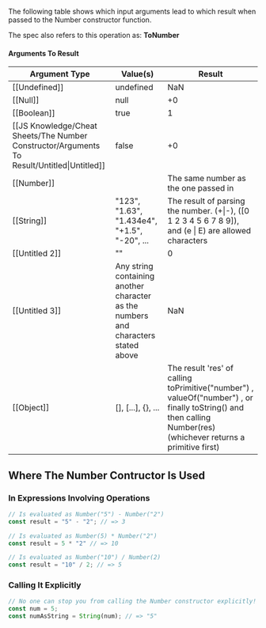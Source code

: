 The following table shows which input arguments lead to which result when passed to the Number constructor function.

The spec also refers to this operation as: **ToNumber**

#### Arguments To Result

|Argument Type|Value(s)|Result|
|---|---|---|
|[[Undefined]]|undefined|NaN|
|[[Null]]|null|+0|
|[[Boolean]]|true|1|
|[[JS Knowledge/Cheat Sheets/The Number Constructor/Arguments To Result/Untitled\|Untitled]]|false|+0|
|[[Number]]||The same number as the one passed in|
|[[String]]|"123", "1.63",  <br>"1.434e4", "+1.5",  <br>"-20", ...|The result of parsing the number. (+\|-), ([0 1 2 3 4 5 6 7 8 9]), and (e \| E) are allowed characters|
|[[Untitled 2]]|""|0|
|[[Untitled 3]]|Any string containing another character as the numbers and characters stated above|NaN|
|[[Object]]|[], [...], {}, ...|The result 'res' of calling toPrimitive("number") , valueOf("number") , or finally toString() and then calling Number(res) (whichever returns a primitive first)|

  
  

## Where The Number Contructor Is Used

### In Expressions Involving Operations

```JavaScript
// Is evaluated as Number("5") - Number("2")
const result = "5" - "2"; // => 3
```

```JavaScript
// Is evaluated as Number(5) * Number("2")
const result = 5 * "2" // => 10
```

```JavaScript
// Is evaluated as Number("10") / Number(2)
const result = "10" / 2; // => 5
```

### Calling It Explicitly

```JavaScript
// No one can stop you from calling the Number constructor explicitly!
const num = 5;
const numAsString = String(num); // => "5"
```